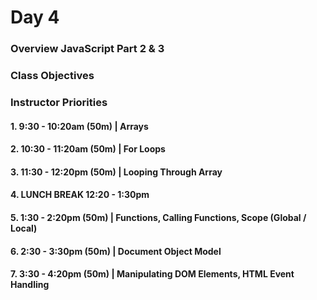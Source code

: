 # Day 4

### Overview JavaScript Part 2 & 3

### Class Objectives

### Instructor Priorities

#### 1. 9:30 - 10:20am (50m) | Arrays

#### 2. 10:30 - 11:20am (50m) | For Loops

#### 3. 11:30 - 12:20pm (50m) | Looping Through Array

#### 4. LUNCH BREAK 12:20 - 1:30pm

#### 5. 1:30 - 2:20pm (50m) | Functions, Calling Functions, Scope (Global / Local)

#### 6. 2:30 - 3:30pm (50m) | Document Object Model

#### 7. 3:30 - 4:20pm (50m) | Manipulating DOM Elements, HTML Event Handling
